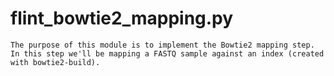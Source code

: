 # flint_bowtie2_mapping.py
```
The purpose of this module is to implement the Bowtie2 mapping step. 
In this step we'll be mapping a FASTQ sample against an index (created with bowtie2-build).
```
